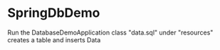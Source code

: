 # SpringDbDemo
Run the DatabaseDemoApplication class
"data.sql" under "resources" creates a table and inserts Data
